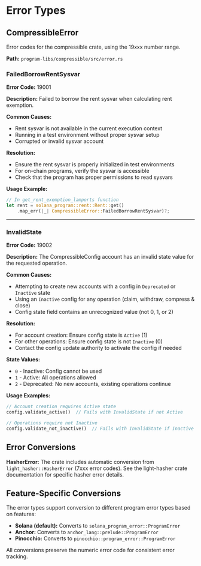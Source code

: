 # Error Types

## CompressibleError

Error codes for the compressible crate, using the 19xxx number range.

**Path:** `program-libs/compressible/src/error.rs`

### FailedBorrowRentSysvar

**Error Code:** 19001

**Description:** Failed to borrow the rent sysvar when calculating rent exemption.

**Common Causes:**
- Rent sysvar is not available in the current execution context
- Running in a test environment without proper sysvar setup
- Corrupted or invalid sysvar account

**Resolution:**
- Ensure the rent sysvar is properly initialized in test environments
- For on-chain programs, verify the sysvar is accessible
- Check that the program has proper permissions to read sysvars

**Usage Example:**
```rust
// In get_rent_exemption_lamports function
let rent = solana_program::rent::Rent::get()
    .map_err(|_| CompressibleError::FailedBorrowRentSysvar)?;
```

---

### InvalidState

**Error Code:** 19002

**Description:** The CompressibleConfig account has an invalid state value for the requested operation.

**Common Causes:**
- Attempting to create new accounts with a config in `Deprecated` or `Inactive` state
- Using an `Inactive` config for any operation (claim, withdraw, compress & close)
- Config state field contains an unrecognized value (not 0, 1, or 2)

**Resolution:**
- For account creation: Ensure config state is `Active` (1)
- For other operations: Ensure config state is not `Inactive` (0)
- Contact the config update authority to activate the config if needed

**State Values:**
- `0` - Inactive: Config cannot be used
- `1` - Active: All operations allowed
- `2` - Deprecated: No new accounts, existing operations continue

**Usage Examples:**
```rust
// Account creation requires Active state
config.validate_active()  // Fails with InvalidState if not Active

// Operations require not Inactive
config.validate_not_inactive()  // Fails with InvalidState if Inactive
```

## Error Conversions

**HasherError:** The crate includes automatic conversion from `light_hasher::HasherError` (7xxx error codes). See the light-hasher crate documentation for specific hasher error details.

## Feature-Specific Conversions

The error types support conversion to different program error types based on features:

- **Solana (default):** Converts to `solana_program_error::ProgramError`
- **Anchor:** Converts to `anchor_lang::prelude::ProgramError`
- **Pinocchio:** Converts to `pinocchio::program_error::ProgramError`

All conversions preserve the numeric error code for consistent error tracking.

